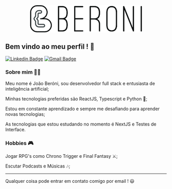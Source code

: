 <p align="center">
  <img width="350px" src=".github/logo.png">
</p>

## Bem vindo ao meu perfil ! 👋

[![Linkedin Badge](https://img.shields.io/badge/-LinkedIn-blue?style=flat-square&logo=Linkedin&logoColor=white&link=hhttps://www.linkedin.com/in/beroni/)](https://www.linkedin.com/in/beroni/)
[![Gmail Badge](https://img.shields.io/badge/-Gmail-c14438?style=flat-square&logo=Gmail&logoColor=white&link=mailto:beronimagalhaes@gmail.com)](mailto:beronimagalhaes@gmail.com)

### Sobre mim 👨‍💻

Meu nome é João Beróni, sou desenvolvedor full stack e entusiasta de inteligência artificial;

Minhas tecnologias preferidas são ReactJS, Typescript e Python 🐍;

Estou em constante aprendizado e sempre me desafiando para aprender novas tecnologias;

As tecnologias que estou estudando no momento é NextJS e Testes de Interface.

### Hobbies 🎮

Jogar RPG's como Chrono Trigger e Final Fantasy ⚔;

Escutar Podcasts e Músicas 🎶;

<hr>

Qualquer coisa pode entrar em contato comigo por email ! 😃
